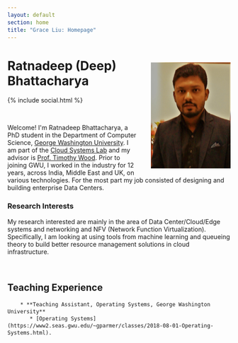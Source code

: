 ```yaml
---
layout: default
section: home
title: "Grace Liu: Homepage"
---
```

<img src="static/info/profile.jpg" class="img-thumbnail" width="180px" style="float:right; margin-left:30px; margin-top:35px; margin-bottom:10px;">

# Ratnadeep (Deep) Bhattacharya
{% include social.html %}

&nbsp;

Welcome! I'm Ratnadeep Bhattacharya, a PhD student in the Department of Computer Science, [George Washington University](http://www.gwu.edu/). I am part of the [Cloud Systems Lab](https://cloudlab.seas.gwu.edu/) and my advisor is [Prof. Timothy Wood](http://faculty.cs.gwu.edu/~timwood/wiki/doku.php). Prior to joining GWU, I worked in the industry for 12 years, across India, Middle East and UK, on various technologies. For the most part my job consisted of designing and building enterprise Data Centers.

### Research Interests
My research interested are mainly in the area of Data Center/Cloud/Edge systems and networking and NFV (Network Function Virtualization). Specifically, I am looking at using tools from machine learning and queueing theory to build better resource management solutions in cloud infrastructure.

&nbsp;

## Teaching Experience

        * **Teaching Assistant, Operating Systems, George Washington University**
           * [Operating Systems](https://www2.seas.gwu.edu/~gparmer/classes/2018-08-01-Operating-Systems.html).

